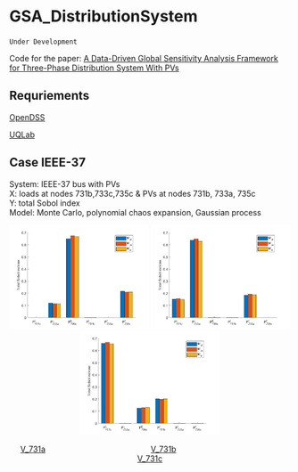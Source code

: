 # GSA_DistributionSystem

`Under Development`

Code for the paper: [A Data-Driven Global Sensitivity Analysis Framework for Three-Phase Distribution System With PVs](https://ieeexplore.ieee.org/document/9387134)  


## Requriements

[OpenDSS](https://www.epri.com/pages/sa/opendss#:~:text=What%20is%20OpenDSS%3F,grid%20integration%20and%20grid%20modernization.)  

[UQLab](https://www.uqlab.com/)

## Case IEEE-37
System: IEEE-37 bus with PVs  
X: loads at nodes 731b,733c,735c & PVs at nodes 731b, 733a, 735c  
Y: total Sobol index  
Model: Monte Carlo, polynomial chaos expansion, Gaussian process


<div align=center>
<img src="./plot/result-1.jpg" alt="V_731a" width="250">
<img src="./plot/result-2.jpg" alt="Editor" width="250">
<img src="./plot/result-3.jpg" alt="Editor" width="250">

<center>
  
[V_731a](https://github.com/ktye-UF/GSA_DistributionSystem/blob/main/plot/result-3.jpg)
&nbsp;&nbsp;&nbsp;&nbsp;&nbsp;&nbsp;&nbsp;&nbsp;&nbsp;&nbsp;&nbsp;&nbsp;&nbsp;&nbsp;&nbsp;&nbsp;&nbsp;&nbsp;&nbsp;&nbsp;
&nbsp;&nbsp;&nbsp;&nbsp;&nbsp;&nbsp;&nbsp;&nbsp;&nbsp;&nbsp;&nbsp;&nbsp;&nbsp;&nbsp;&nbsp;&nbsp;&nbsp;&nbsp;&nbsp;&nbsp;
  &nbsp;&nbsp;&nbsp;&nbsp;
[V_731b](https://github.com/ktye-UF/GSA_DistributionSystem/blob/main/plot/result-3.jpg)
&nbsp;&nbsp;&nbsp;&nbsp;&nbsp;&nbsp;&nbsp;&nbsp;&nbsp;&nbsp;&nbsp;&nbsp;&nbsp;&nbsp;&nbsp;&nbsp;&nbsp;&nbsp;&nbsp;&nbsp;
  &nbsp;&nbsp;&nbsp;&nbsp;&nbsp;&nbsp;&nbsp;&nbsp;&nbsp;&nbsp;&nbsp;&nbsp;&nbsp;&nbsp;&nbsp;&nbsp;&nbsp;&nbsp;&nbsp;&nbsp;
  &nbsp;&nbsp;&nbsp;&nbsp;
[V_731c](https://github.com/ktye-UF/GSA_DistributionSystem/blob/main/plot/result-3.jpg)

<center>
  
</div>

